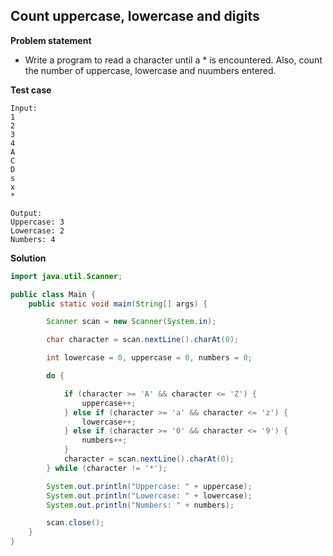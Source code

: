 ## Count uppercase, lowercase and digits

**Problem statement**

- Write a program to read a character until a \* is encountered. Also, count the number of uppercase, lowercase and nuumbers entered.

**Test case**

```
Input:
1
2
3
4
A
C
D
s
x
*

Output:
Uppercase: 3
Lowercase: 2
Numbers: 4
```

**Solution**

```java
import java.util.Scanner;

public class Main {
	public static void main(String[] args) {

		Scanner scan = new Scanner(System.in);

		char character = scan.nextLine().charAt(0);

		int lowercase = 0, uppercase = 0, numbers = 0;

		do {

			if (character >= 'A' && character <= 'Z') {
				uppercase++;
			} else if (character >= 'a' && character <= 'z') {
				lowercase++;
			} else if (character >= '0' && character <= '9') {
				numbers++;
			}
			character = scan.nextLine().charAt(0);
		} while (character != '*');

		System.out.println("Uppercase: " + uppercase);
		System.out.println("Lowercase: " + lowercase);
		System.out.println("Numbers: " + numbers);

		scan.close();
	}
}
```
